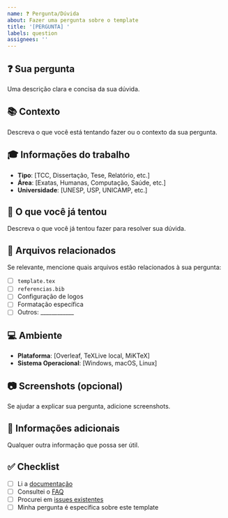 ```yaml
---
name: ❓ Pergunta/Dúvida
about: Fazer uma pergunta sobre o template
title: '[PERGUNTA] '
labels: question
assignees: ''
---
```


## ❓ **Sua pergunta**
Uma descrição clara e concisa da sua dúvida.

## 📚 **Contexto**
Descreva o que você está tentando fazer ou o contexto da sua pergunta.

## 🎓 **Informações do trabalho**
- **Tipo**: [TCC, Dissertação, Tese, Relatório, etc.]
- **Área**: [Exatas, Humanas, Computação, Saúde, etc.]
- **Universidade**: [UNESP, USP, UNICAMP, etc.]

## 🔧 **O que você já tentou**
Descreva o que você já tentou fazer para resolver sua dúvida.

## 📁 **Arquivos relacionados**
Se relevante, mencione quais arquivos estão relacionados à sua pergunta:
- [ ] `template.tex`
- [ ] `referencias.bib`
- [ ] Configuração de logos
- [ ] Formatação específica
- [ ] Outros: ____________

## 💻 **Ambiente**
- **Plataforma**: [Overleaf, TeXLive local, MiKTeX]
- **Sistema Operacional**: [Windows, macOS, Linux]

## 📷 **Screenshots (opcional)**
Se ajudar a explicar sua pergunta, adicione screenshots.

## 📝 **Informações adicionais**
Qualquer outra informação que possa ser útil.

## ✅ **Checklist**
- [ ] Li a [documentação](../docs/)
- [ ] Consultei o [FAQ](../docs/FAQ.md)
- [ ] Procurei em [issues existentes](../issues)
- [ ] Minha pergunta é específica sobre este template 